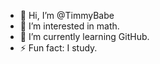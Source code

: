 - 👋 Hi, I’m @TimmyBabe
- 👀 I’m interested in math.
- 🌱 I’m currently learning GitHub.
- ⚡ Fun fact: I study.
